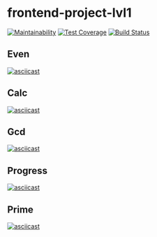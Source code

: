 # frontend-project-lvl1
[![Maintainability](https://api.codeclimate.com/v1/badges/784f1c572917c8599641/maintainability)](https://codeclimate.com/github/llyt/frontend-project-lvl1/maintainability)
[![Test Coverage](https://api.codeclimate.com/v1/badges/784f1c572917c8599641/test_coverage)](https://codeclimate.com/github/llyt/frontend-project-lvl1/test_coverage)
[![Build Status](https://travis-ci.org/llyt/frontend-project-lvl1.svg?branch=master)](https://travis-ci.org/llyt/frontend-project-lvl1)

## Even

[![asciicast](https://asciinema.org/a/r4eFydZrJUgadrs5WQeIv8Svl.svg)](https://asciinema.org/a/r4eFydZrJUgadrs5WQeIv8Svl)

## Calc

[![asciicast](https://asciinema.org/a/bHWkKDAKqtap9WTqFmhRzstsl.svg)](https://asciinema.org/a/bHWkKDAKqtap9WTqFmhRzstsl)

## Gcd

[![asciicast](https://asciinema.org/a/hFjsafoVewX50WT1Axsj45kOw.svg)](https://asciinema.org/a/hFjsafoVewX50WT1Axsj45kOw)

## Progress

[![asciicast](https://asciinema.org/a/WetZFGtDqi0oJdb0GdKalACUi.svg)](https://asciinema.org/a/WetZFGtDqi0oJdb0GdKalACUi)

## Prime

[![asciicast](https://asciinema.org/a/lqd5RvJllfkFdhsjPhQQUdo9w.svg)](https://asciinema.org/a/lqd5RvJllfkFdhsjPhQQUdo9w)
